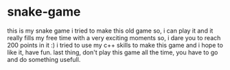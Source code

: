 # snake-game
this is my snake game i tried to make this old game so, i can play it and it really fills my free time with a very exciting moments so, i dare you to reach 200 points in it :)
i tried to use my c++ skills to make this game and i hope to like it, have fun.
last thing, don't play this game all the time, you have to go and do something usefull.
